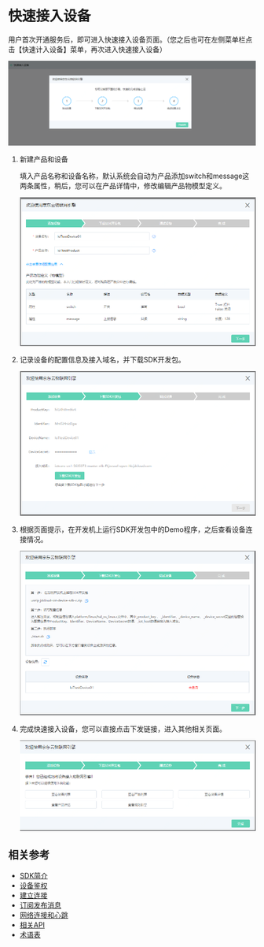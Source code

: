 # 快速接入设备

用户首次开通服务后，即可进入快速接入设备页面。（您之后也可在左侧菜单栏点击【快速计入设备】菜单，再次进入快速接入设备）

![快速接入设备首页](../../../../image/IoT/IoT-DeviceSDK/easylink0.png)

1. 新建产品和设备

   填入产品名称和设备名称，默认系统会自动为产品添加switch和message这两条属性，稍后，您可以在产品详情中，修改编辑产品物模型定义。

   ![快速接入设备第一步](../../../../image/IoT/IoT-DeviceSDK/easylink01.png)

2. 记录设备的配置信息及接入域名，并下载SDK开发包。

   ![快速接入设备第二步](../../../../image/IoT/IoT-DeviceSDK/easylink02.png)

3. 根据页面提示，在开发机上运行SDK开发包中的Demo程序，之后查看设备连接情况。

   ![快速接入设备第三步](../../../../image/IoT/IoT-DeviceSDK/easylink03.png)

4. 完成快速接入设备，您可以直接点击下发链接，进入其他相关页面。

   ![快速接入设备第四步](../../../../image/IoT/IoT-DeviceSDK/easylink04.png)


## 相关参考

- [SDK简介](../Developer-Guide-Device/Introduction.md)
- [设备鉴权](../Developer-Guide-Device/AuthenticateDevices.md)
- [建立连接](../Developer-Guide-Device/EstablishConnection.md)
- [订阅发布消息](../Developer-Guide-Device/SubPub.md)
- [网络连接和心跳](../Developer-Guide-Device/HeartBeat-Reconnection.md)
- [相关API](../Developer-Guide-Device/API.md)
- [术语表](../Developer-Guide-Device/Glossary.md)
